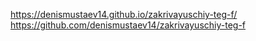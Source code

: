 https://denismustaev14.github.io/zakrivayuschiy-teg-f/
https://github.com/denismustaev14/zakrivayuschiy-teg-f